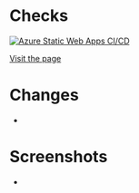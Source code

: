 # Checks
[![Azure Static Web Apps CI/CD](https://github.com/bparker-github/noodles-house/actions/workflows/azure-static-web-apps-thankful-pebble-0fd322f0f.yml/badge.svg?branch=for-mobile)](https://github.com/bparker-github/noodles-house/actions/workflows/azure-static-web-apps-thankful-pebble-0fd322f0f.yml)

[Visit the page](https://thankful-pebble-0fd322f0f.3.azurestaticapps.net)

# Changes
-

# Screenshots
-
